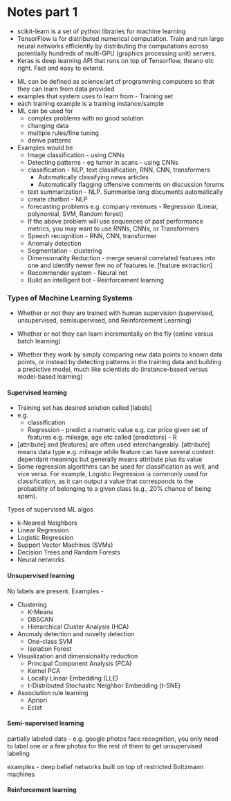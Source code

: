 # Notes part 1

 - scikit-learn is a set of python libraries for machine learning
- TensorFlow is for distributed numerical computation. Train and run large neural networks efficiently by distributing the computations across potentially hundreds of multi-GPU (graphics processing unit) servers. 
- Keras is deep learning API that runs on top of Tensorflow, theano etc
right. Fast and easy to extend.
* ML can be defined as science/art of programming computers so that they can learn from data provided
* examples that system uses to learn from - Training set
* each training example is a training instance/sample
* ML can be used for 
    * complex problems with no good solution
    * changing data
    * multiple rules/fine tuning 
    * derive patterns
* Examples would be
    * Image classification - using CNNs 
    * Detecting patterns - eg tumor in scans - using CNNs
    * classification - NLP, text classification, RNN, CNN, transformers
        * Automatically classifying news articles
        * Automatically flagging offensive comments on discussion forums
    * text summarization - NLP. Summarise long documents automatically
    * create chatbot - NLP
    * forecasting problems e.g. company revenues - Regression (Linear, polynomial, SVM, Random forest)
    * If the above problem will use  sequences of past performance metrics, you may want to use RNNs, CNNs, or Transformers
    * Speech recognition - RNN, CNN, transformer
    * Anomaly detection
    * Segmentation - clustering
    * Dimensionality Reduction - merge several correlated features into one and identify newer few no of features ie. [feature extraction]
    * Recommender system - Neural net
    * Build an intelligent bot - Reinforcement learning 

### Types of Machine Learning Systems

* Whether or not they are trained with human supervision (supervised, unsupervised, semisupervised, and Reinforcement Learning)

* Whether or not they can learn incrementally on the fly (online versus batch learning)

* Whether they work by simply comparing new data points to known data points, or instead by detecting patterns in the training data and building a predictive model, much like scientists do (instance-based versus model-based learning)

#### Supervised learning

* Training set has desired solution called [labels]
* e.g. 
    * classification
    * Regression - predict a numeric value e.g. car price given set of features e.g. mileage, age etc called [predictors] - R
* [attribute] and [features] are often used interchangeably. [attribute] means data type e.g. mileage while feature can have several context dependant meanings but generally means attribute plus its value
* Some regression algorithms can be used for classification as well, and vice versa. For example, Logistic Regression is commonly used for classification, as it can output a value that corresponds to the probability of belonging to a given class (e.g., 20% chance of being spam).

Types of supervised ML algos
- k-Nearest Neighbors
- Linear Regression
- Logistic Regression
- Support Vector Machines (SVMs)
- Decision Trees and Random Forests
- Neural networks

#### Unsupervised learning 

No labels are present. Examples -
* Clustering
    * K-Means
    * DBSCAN
    * Hierarchical Cluster Analysis (HCA)
* Anomaly detection and novelty detection
    * One-class SVM
    * Isolation Forest
* Visualization and dimensionality reduction
    * Principal Component Analysis (PCA)
    * Kernel PCA
    * Locally Linear Embedding (LLE)
    * t-Distributed Stochastic Neighbor Embedding (t-SNE)
* Association rule learning
    * Apriori
    * Eclat

#### Semi-supervised learning

partially labeled data - e.g. google photos face recognition, you only need to label one or a few photos for the rest of them to get unsupervised labeling

examples - deep belief networks built on top of restricted Boltzmann machines


#### Reinforcement learning



